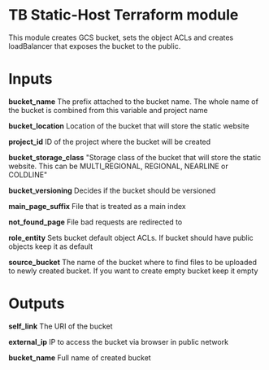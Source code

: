TB Static-Host Terraform module
=========================

This module creates GCS bucket, sets the object ACLs and creates loadBalancer that exposes the bucket to the public.

Inputs
=========================

**bucket_name**
The prefix attached to the bucket name. The whole name of the bucket is combined from this variable and project name

**bucket_location**
 Location of the bucket that will store the static website

**project_id**
ID of the project where the bucket will be created

**bucket_storage_class**
"Storage class of the bucket that will store the static website. This can be MULTI_REGIONAL, REGIONAL, NEARLINE or COLDLINE"

**bucket_versioning**
Decides if the bucket should be versioned

**main_page_suffix**
File that is treated as a main index

**not_found_page**
File bad requests are redirected to

**role_entity**
Sets bucket default object ACLs. If bucket should have public objects keep it as default

**source_bucket**
The name of the bucket where to find files to be uploaded to newly created bucket. If you want to create empty bucket keep it empty


Outputs
===============================

**self_link**
The URI of the bucket

**external_ip**
IP to access the bucket via browser in public network

**bucket_name**
Full name of created bucket